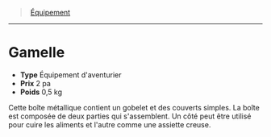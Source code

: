 ﻿---
!EquipmentItem
Type: Équipement d'aventurier
Price: 2 pa
Weight: 0,5 kg
Id: equipment_hd.md#gamelle
ParentLink: equipment_hd.md#Équipement
Name: Gamelle
ParentName: Équipement
NameLevel: 1
Attributes:
  Name: Gamelle
  Markdown: >+
    # <!--Name-->Gamelle<!--/Name-->


    - **Type** <!--Type-->Équipement d'aventurier<!--/Type-->

    - **Prix** <!--Price-->2 pa<!--/Price-->

    - **Poids** <!--Weight-->0,5 kg<!--/Weight-->


    Cette boîte métallique contient un gobelet et des couverts simples. La boîte est composée de deux parties qui s'assemblent. Un côté peut être utilisé pour cuire les aliments et l'autre comme une assiette creuse.

  Type: Équipement d'aventurier
  Price: 2 pa
  Weight: 0,5 kg
AttributesDictionary: >+
  Name: Gamelle

  Markdown: >+

    # <!--Name-->Gamelle<!--/Name-->





    - **Type** <!--Type-->Équipement d'aventurier<!--/Type-->



    - **Prix** <!--Price-->2 pa<!--/Price-->



    - **Poids** <!--Weight-->0,5 kg<!--/Weight-->





    Cette boîte métallique contient un gobelet et des couverts simples. La boîte est composée de deux parties qui s'assemblent. Un côté peut être utilisé pour cuire les aliments et l'autre comme une assiette creuse.



  Type: Équipement d'aventurier

  Price: 2 pa

  Weight: 0,5 kg

---
> [Équipement](hd_equipment.md)

---

# Gamelle

- **Type** Équipement d'aventurier
- **Prix** 2 pa
- **Poids** 0,5 kg

Cette boîte métallique contient un gobelet et des couverts simples. La boîte est composée de deux parties qui s'assemblent. Un côté peut être utilisé pour cuire les aliments et l'autre comme une assiette creuse.

